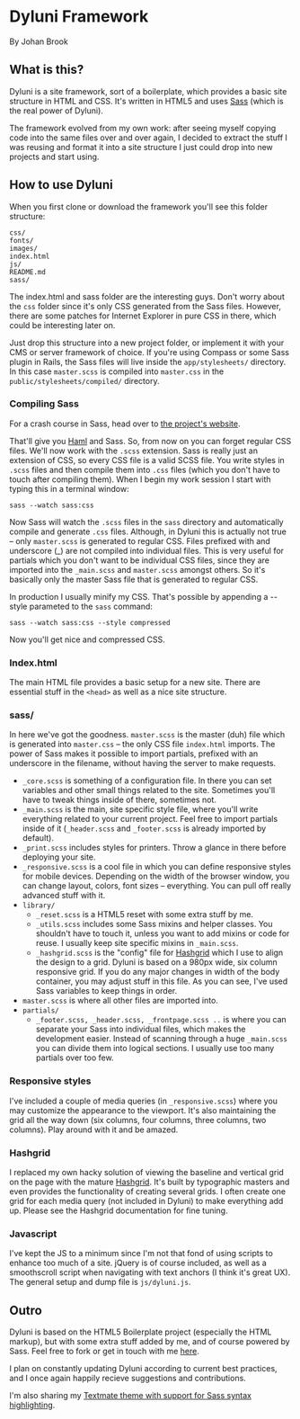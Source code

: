 # Dyluni Framework

By Johan Brook

## What is this?

Dyluni is a site framework, sort of a boilerplate, which provides a basic site structure in HTML and CSS. It's written in HTML5 and uses [Sass](http://sass-lang.com "Sass") (which is the real power of Dyluni). 

The framework evolved from my own work: after seeing myself copying code into the same files over and over again, I decided to extract the stuff I was reusing and format it into a site structure I just could drop into new projects and start using. 

## How to use Dyluni

When you first clone or download the framework you'll see this folder structure:

	css/
	fonts/
	images/
	index.html
	js/
	README.md
	sass/

The index.html and sass folder are the interesting guys. Don't worry about the `css` folder since it's only CSS generated from the Sass files. However, there are some patches for Internet Explorer in pure CSS in there, which could be interesting later on.

Just drop this structure into a new project folder, or implement it with your CMS or server framework of choice. If you're using Compass or some Sass plugin in Rails, the Sass files will live inside the `app/stylesheets/` directory. In this case `master.scss` is compiled into `master.css` in the `public/stylesheets/compiled/` directory. 

### Compiling Sass

For a crash course in Sass, head over to [the project's website](http://sass-lang.com/tutorial.html).

That'll give you [Haml](http://haml-lang.com/) and Sass. So, from now on you can forget regular CSS files. We'll now work with the `.scss` extension. Sass is really just an extension of CSS, so every CSS file is a valid SCSS file. You write styles in `.scss` files and then compile them into `.css` files (which you don't have to touch after compiling them). When I begin my work session I start with typing this in a terminal window:

	sass --watch sass:css

Now Sass will watch the `.scss` files in the `sass` directory and automatically compile and generate `.css` files. Although, in Dyluni this is actually not true – only `master.scss` is generated to regular CSS. Files prefixed with and underscore (_) are not compiled into individual files. This is very useful for partials which you don't want to be individual CSS files, since they are imported into the `_main.scss` and `master.scss` amongst others. So it's basically only the master Sass file that is generated to regular CSS.

In production I usually minify my CSS. That's possible by appending a --style parameted to the `sass` command:

	sass --watch sass:css --style compressed

Now you'll get nice and compressed CSS.

### Index.html

The main HTML file provides a basic setup for a new site. There are essential stuff in the `<head>` as well as a nice site structure.
	
### sass/

In here we've got the goodness. `master.scss` is the master (duh) file which is generated into `master.css` – the only CSS file `index.html` imports. The power of Sass makes it possible to import partials, prefixed with an underscore in the filename, without having the server to make requests. 

- `_core.scss` is something of a configuration file. In there you can set variables and other small things related to the site. Sometimes you'll have to tweak things inside of there, sometimes not.
- `_main.scss` is the main, site specific style file, where you'll write everything related to your current project. Feel free to import partials inside of it (`_header.scss` and `_footer.scss` is already imported by default).
- `_print.scss` includes styles for printers. Throw a glance in there before deploying your site.
- `_responsive.scss` is a cool file in which you can define responsive styles for mobile devices. Depending on the width of the browser window, you can change layout, colors, font sizes – everything. You can pull off really advanced stuff with it.
- `library/`
	- `_reset.scss` is a HTML5 reset with some extra stuff by me.
	- `_utils.scss` includes some Sass mixins and helper classes. You shouldn't have to touch it, unless you want to add mixins or code for reuse. I usually keep site specific mixins in `_main.scss`.
	- `_hashgrid.scss` is the "config" file for [Hashgrid](http://hashgrid.com) which I use to align the design to a grid. Dyluni is based on a 980px wide, six column responsive grid. If you do any major changes in width of the body container, you may adjust stuff in this file. As you can see, I've used Sass variables to keep things in order.
- `master.scss` is where all other files are imported into.
- `partials/`
	- `_footer.scss, _header.scss, _frontpage.scss ..` is where you can separate your Sass into individual files, which makes the development easier. Instead of scanning through a huge `_main.scss` you can divide them into logical sections. I usually use too many partials over too few.
	
### Responsive styles

I've included a couple of media queries (in `_responsive.scss`) where you may customize the appearance to the viewport. It's also maintaining the grid all the way down (six columns, four columns, three columns, two columns). Play around with it and be amazed.

### Hashgrid

I replaced my own hacky solution of viewing the baseline and vertical grid on the page with the mature [Hashgrid](http://hashgrid.com). It's built by typographic masters and even provides the functionality of creating several grids. I often create one grid for each media query (not included in Dyluni) to make everything add up. Please see the Hashgrid documentation for fine tuning.


### Javascript

I've kept the JS to a minimum since I'm not that fond of using scripts to enhance too much of a site. jQuery is of course included, as well as a smoothscroll script when navigating with text anchors (I think it's great UX). The general setup and dump file is `js/dyluni.js`.


## Outro

Dyluni is based on the HTML5 Boilerplate project (especially the HTML markup), but with some extra stuff added by me, and of course powered by Sass. Feel free to fork or get in touch with me [here](http://johanbrook.com "Contact"). 

I plan on constantly updating Dyluni according to current best practices, and I once again happily recieve suggestions and contributions.

I'm also sharing my [Textmate theme with support for Sass syntax highlighting](https://github.com/johanbrook/dyluni-textmate-theme).
